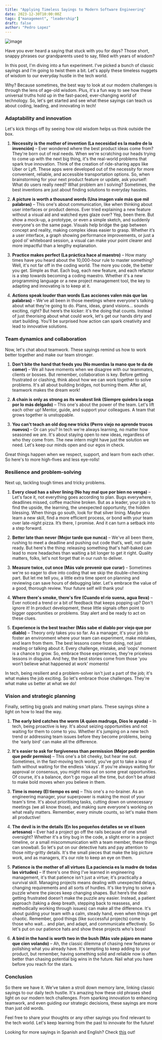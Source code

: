 ```yaml
---
title: "Applying Timeless Sayings to Modern Software Engineering"
date: 2023-12-30T10:00:00Z
tags: ["management", "leadership"]
draft: false
author: "Pedro Lopez"
---
```


![image](/images/applying-timeless-sayings-to-modern-software-engineering.jpg)

Have you ever heard a saying that stuck with you for days? Those short, snappy phrases our grandparents used to say, filled with years of wisdom? 

In this post, I'm diving into a fun experiment. I've picked a bunch of classic sayings and I'm going to twist them a bit. Let's apply these timeless nuggets of wisdom to our everyday hustle in the tech world.

Why? Because sometimes, the best way to look at our modern challenges is through the lens of age-old wisdom. Plus, it's a fun way to see how these universal truths hold up in the fast-paced, ever-changing world of technology. So, let's get started and see what these sayings can teach us about coding, leading, and innovating in tech!

<!--more-->

### Adaptability and innovation

Let's kick things off by seeing how old wisdom helps us think outside the box.

1. **Necessity is the mother of invention (La necesidad es la madre de la invención)** – Ever wondered where the best product ideas come from? They're born out of real needs. When we're scratching our heads trying to come up with the next big thing, it's the real-world problems that spark true innovation. Think of the creation of ride-sharing apps like Uber or Lyft. These apps were developed out of the necessity for more convenient, reliable, and accessible transportation options. So, when brainstorming for your next product feature or update, ask yourself: What do users really need? What problem am I solving? Sometimes, the best inventions are just about finding solutions to everyday hassles.

2. **A picture is worth a thousand words (Una imagen vale más que mil palabras)** – This one's about communication, like when thinking about user interfaces or product demos. Ever tried explaining a new feature without a visual aid and watched eyes glaze over? Yep, been there. But show a mock-up, a prototype, or even a simple sketch, and suddenly everyone's on the same page. Visuals help bridge the gap between concept and reality, making complex ideas easier to grasp. Whether it’s a user interface, a graph showing performance improvements, or just a good ol’ whiteboard session, a visual can make your point clearer and more impactful than a lengthy explanation.

3. **Practice makes perfect (La práctica hace al maestro)** – How many times have you heard about the 10,000-hour rule to master something? Well, it's not far off in the coding world. The more you code, the better you get. Simple as that. Each bug, each new feature, and each refactor is a step towards becoming a coding maestro. Whether it's a new programming language or a new project management tool, the key to adapting and innovating is to keep at it. 

4. **Actions speak louder than words (Las acciones valen más que las palabras)** – We've all been in those meetings where everyone's talking about what they're going to do. Plans, ideas, grand visions... sounds exciting, right? But here’s the kicker: it's the doing that counts. Instead of just theorising about what could work, let's get our hands dirty and start building. You'll be surprised how action can spark creativity and lead to innovative solutions.

### Team dynamics and collaboration

Now, let's chat about teamwork. These sayings remind us how to work better together and make our team stronger.

1. **Don't bite the hand that feeds you (No muerdas la mano que te da de comer)** – We all have moments when we disagree with our teammates, clients or bosses. But remember, collaboration is key. Before getting frustrated or clashing, think about how we can work together to solve problems. It's all about building bridges, not burning them. After all, teamwork makes the dream work!

2. **A chain is only as strong as its weakest link (Siempre quiebra la soga por lo más delgado)** – This one's about the power of the team. Let's lift each other up! Mentor, guide, and support your colleagues. A team that grows together is unstoppable.

3. **You can't teach an old dog new tricks (Perro viejo no aprende trucos nuevos)** – Or can you? In tech we're always learning, no matter how seasoned we are. It's about staying open to new ideas, regardless of who they come from. The new intern might have just the solution we need. Let's keep our minds open and our egos in check.

Great things happen when we respect, support, and learn from each other. So here's to more high-fives and less eye-rolls!

### Resilience and problem-solving

Next up, tackling tough times and tricky problems.

1. **Every cloud has a silver lining (No hay mal que por bien no venga)** – Let's face it, not everything goes according to plan. Bugs everywhere, deadlines missed, coffee machine broken. But as a leader, your job is to find the upside, the learning, the unexpected opportunity, the hidden blessing. When things go south, look for that silver lining. Maybe you learn a new skill, find a more efficient process, or bond with your team over late-night pizza. It’s there, I promise. And it can turn a setback into a step forward.

2. **Better late than never (Mejor tarde que nunca)** – We've all been there, rushing to meet a deadline and pushing out code that’s, well, not quite ready. But here's the thing: releasing something that's half-baked can lead to more headaches than waiting a bit longer to get it right. Quality matters, folks, let's not forget that in our rush to deliver.

3. **Measure twice, cut once (Más vale prevenir que curar)** – Sometimes we're so eager to dive into coding that we skip the double-checking part. But let me tell you, a little extra time spent on planning and reviewing can save hours of debugging later. Let's embrace the value of a good, thorough review. Your future self will thank you!

4. **Where there's smoke, there's fire (Cuando el río suena, agua lleva)** – Ever noticed a trend or a bit of feedback that keeps popping up? Don't ignore it! In product development, these little signals often point to bigger opportunities or problems. Stay alert and be ready to act on these clues.

5. **Experience is the best teacher (Más sabe el diablo por viejo que por diablo)** – Theory only takes you so far. As a manager, it's your job to foster an environment where your team can experiment, make mistakes, and learn from them. The best lessons come from doing, not just reading or talking about it. Every challenge, mistake, and 'oops' moment is a chance to grow. So, embrace those experiences, they're priceless lessons in disguise. And hey, the best stories come from those 'you won’t believe what happened at work' moments!

In tech, being resilient and a problem-solver isn't just a part of the job; it's what makes the job exciting. So let's embrace those challenges. They're what make us better at what we do!

### Vision and strategic planning

Finally, setting big goals and making smart plans. These sayings shine a light on how to lead the way.

1. **The early bird catches the worm (A quien madruga, Dios le ayuda)** – In tech, being proactive is key. It's about seizing opportunities and not waiting for them to come to you. Whether it's jumping on a new tech trend or addressing team issues before they become problems, being the 'early bird' can make all the difference.

2. **It's easier to ask for forgiveness than permission (Mejor pedir perdón que pedir permiso)** – This one's a bit cheeky, but hear me out. Sometimes, in the fast-moving tech world, you've got to take a leap of faith without waiting for the endless 'okays'. If you're always waiting for approval or consensus, you might miss out on some great opportunities. Of course, it's a balance, don't go rogue all the time, but don't be afraid to make bold moves when you believe in them.

3. **Time is money (El tiempo es oro)** – This one's a no-brainer. As an engineering manager, your superpower is making the most of your team's time. It's about prioritising tasks, cutting down on unnecessary meetings (we all know those), and making sure everyone's working on what really matters. Remember, every minute counts, so let's make them all productive!

4. **The devil is in the details (En los pequeños detalles se ve el buen artesano)** – Ever had a project go off the rails because of one small oversight? Whether it's a tiny bug in the code, a slight error in a project timeline, or a small miscommunication with a team member, these things can snowball. So let's put on our detective hats and pay attention to those nitty-gritty details. It's the small pieces that make the big picture work, and as managers, it's our role to keep an eye on them.

5. **Patience is the mother of all virtues (La paciencia es la madre de todas las virtudes)** – If there's one thing I've learned in engineering management, it's that patience isn't just a virtue; it's practically a survival skill. Managing projects means dealing with unexpected delays, changing requirements and all sorts of hurdles. It's like trying to solve a puzzle where the pieces keep changing shapes. But here’s the deal: getting frustrated doesn’t make the puzzle any easier. Instead, a patient approach (taking a deep breath, stepping back to reassess, and methodically working through issues) can make all the difference. It's about guiding your team with a calm, steady hand, even when things get chaotic. Remember, good things (like successful projects) come to those who wait... and plan, and adapt, and communicate effectively. So let's put on our patience hats and show these projects who's boss!

6. **A bird in the hand is worth two in the bush (Más vale pájaro en mano que cien volando)** – Ah, the classic dilemma of chasing new features or polishing what you already have. It's tempting to keep adding to your product, but remember, having something solid and reliable now is often better than chasing potential big wins in the future. Nail what you have before you reach for the stars.

### Conclusion

So there we have it. We've taken a stroll down memory lane, linking classic sayings to our daily tech hustle. It's amazing how these old phrases shed light on our modern tech challenges. From sparking innovation to enhancing teamwork, and even guiding our strategic decisions, these sayings are more than just old words.

Feel free to share your thoughts or any other sayings you find relevant to the tech world. Let's keep learning from the past to innovate for the future!

Looking for more sayings in Spanish and English? Check [this](https://en.wikiquote.org/wiki/Spanish_proverbs) out!
